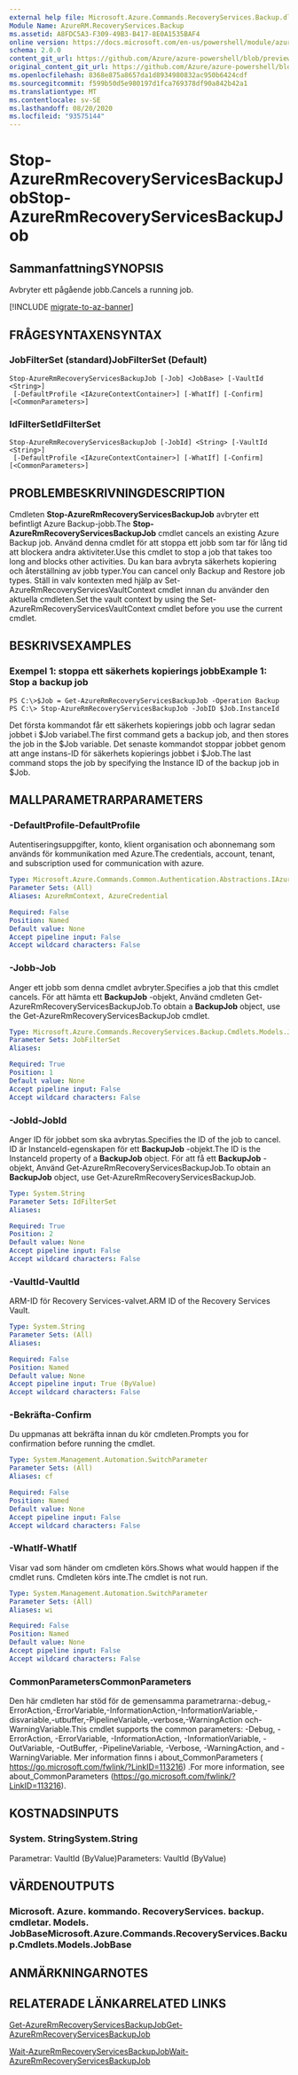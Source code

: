 ```yaml
---
external help file: Microsoft.Azure.Commands.RecoveryServices.Backup.dll-Help.xml
Module Name: AzureRM.RecoveryServices.Backup
ms.assetid: A8FDC5A3-F309-49B3-B417-8E0A1535BAF4
online version: https://docs.microsoft.com/en-us/powershell/module/azurerm.recoveryservices.backup/stop-azurermrecoveryservicesbackupjob
schema: 2.0.0
content_git_url: https://github.com/Azure/azure-powershell/blob/preview/src/ResourceManager/RecoveryServices/Commands.RecoveryServices.Backup/help/Stop-AzureRmRecoveryServicesBackupJob.md
original_content_git_url: https://github.com/Azure/azure-powershell/blob/preview/src/ResourceManager/RecoveryServices/Commands.RecoveryServices.Backup/help/Stop-AzureRmRecoveryServicesBackupJob.md
ms.openlocfilehash: 8368e875a8657da1d8934980832ac950b6424cdf
ms.sourcegitcommit: f599b50d5e980197d1fca769378df90a842b42a1
ms.translationtype: MT
ms.contentlocale: sv-SE
ms.lasthandoff: 08/20/2020
ms.locfileid: "93575144"
---
```

# <span data-ttu-id="d3f57-101">Stop-AzureRmRecoveryServicesBackupJob</span><span class="sxs-lookup"><span data-stu-id="d3f57-101">Stop-AzureRmRecoveryServicesBackupJob</span></span>

## <span data-ttu-id="d3f57-102">Sammanfattning</span><span class="sxs-lookup"><span data-stu-id="d3f57-102">SYNOPSIS</span></span>
<span data-ttu-id="d3f57-103">Avbryter ett pågående jobb.</span><span class="sxs-lookup"><span data-stu-id="d3f57-103">Cancels a running job.</span></span>

[!INCLUDE [migrate-to-az-banner](../../includes/migrate-to-az-banner.md)]

## <span data-ttu-id="d3f57-104">FRÅGESYNTAXEN</span><span class="sxs-lookup"><span data-stu-id="d3f57-104">SYNTAX</span></span>

### <span data-ttu-id="d3f57-105">JobFilterSet (standard)</span><span class="sxs-lookup"><span data-stu-id="d3f57-105">JobFilterSet (Default)</span></span>
```
Stop-AzureRmRecoveryServicesBackupJob [-Job] <JobBase> [-VaultId <String>]
 [-DefaultProfile <IAzureContextContainer>] [-WhatIf] [-Confirm] [<CommonParameters>]
```

### <span data-ttu-id="d3f57-106">IdFilterSet</span><span class="sxs-lookup"><span data-stu-id="d3f57-106">IdFilterSet</span></span>
```
Stop-AzureRmRecoveryServicesBackupJob [-JobId] <String> [-VaultId <String>]
 [-DefaultProfile <IAzureContextContainer>] [-WhatIf] [-Confirm] [<CommonParameters>]
```

## <span data-ttu-id="d3f57-107">PROBLEMBESKRIVNING</span><span class="sxs-lookup"><span data-stu-id="d3f57-107">DESCRIPTION</span></span>
<span data-ttu-id="d3f57-108">Cmdleten **Stop-AzureRmRecoveryServicesBackupJob** avbryter ett befintligt Azure Backup-jobb.</span><span class="sxs-lookup"><span data-stu-id="d3f57-108">The **Stop-AzureRmRecoveryServicesBackupJob** cmdlet cancels an existing Azure Backup job.</span></span>
<span data-ttu-id="d3f57-109">Använd denna cmdlet för att stoppa ett jobb som tar för lång tid att blockera andra aktiviteter.</span><span class="sxs-lookup"><span data-stu-id="d3f57-109">Use this cmdlet to stop a job that takes too long and blocks other activities.</span></span>
<span data-ttu-id="d3f57-110">Du kan bara avbryta säkerhets kopiering och återställning av jobb typer.</span><span class="sxs-lookup"><span data-stu-id="d3f57-110">You can cancel only Backup and Restore job types.</span></span>
<span data-ttu-id="d3f57-111">Ställ in valv kontexten med hjälp av Set-AzureRmRecoveryServicesVaultContext cmdlet innan du använder den aktuella cmdleten.</span><span class="sxs-lookup"><span data-stu-id="d3f57-111">Set the vault context by using the Set-AzureRmRecoveryServicesVaultContext cmdlet before you use the current cmdlet.</span></span>

## <span data-ttu-id="d3f57-112">BESKRIVS</span><span class="sxs-lookup"><span data-stu-id="d3f57-112">EXAMPLES</span></span>

### <span data-ttu-id="d3f57-113">Exempel 1: stoppa ett säkerhets kopierings jobb</span><span class="sxs-lookup"><span data-stu-id="d3f57-113">Example 1: Stop a backup job</span></span>
```
PS C:\>$Job = Get-AzureRmRecoveryServicesBackupJob -Operation Backup
PS C:\> Stop-AzureRmRecoveryServicesBackupJob -JobID $Job.InstanceId
```

<span data-ttu-id="d3f57-114">Det första kommandot får ett säkerhets kopierings jobb och lagrar sedan jobbet i $Job variabel.</span><span class="sxs-lookup"><span data-stu-id="d3f57-114">The first command gets a backup job, and then stores the job in the $Job variable.</span></span>
<span data-ttu-id="d3f57-115">Det senaste kommandot stoppar jobbet genom att ange instans-ID för säkerhets kopierings jobbet i $Job.</span><span class="sxs-lookup"><span data-stu-id="d3f57-115">The last command stops the job by specifying the Instance ID of the backup job in $Job.</span></span>

## <span data-ttu-id="d3f57-116">MALLPARAMETRAR</span><span class="sxs-lookup"><span data-stu-id="d3f57-116">PARAMETERS</span></span>

### <span data-ttu-id="d3f57-117">-DefaultProfile</span><span class="sxs-lookup"><span data-stu-id="d3f57-117">-DefaultProfile</span></span>
<span data-ttu-id="d3f57-118">Autentiseringsuppgifter, konto, klient organisation och abonnemang som används för kommunikation med Azure.</span><span class="sxs-lookup"><span data-stu-id="d3f57-118">The credentials, account, tenant, and subscription used for communication with azure.</span></span>

```yaml
Type: Microsoft.Azure.Commands.Common.Authentication.Abstractions.IAzureContextContainer
Parameter Sets: (All)
Aliases: AzureRmContext, AzureCredential

Required: False
Position: Named
Default value: None
Accept pipeline input: False
Accept wildcard characters: False
```

### <span data-ttu-id="d3f57-119">-Jobb</span><span class="sxs-lookup"><span data-stu-id="d3f57-119">-Job</span></span>
<span data-ttu-id="d3f57-120">Anger ett jobb som denna cmdlet avbryter.</span><span class="sxs-lookup"><span data-stu-id="d3f57-120">Specifies a job that this cmdlet cancels.</span></span>
<span data-ttu-id="d3f57-121">För att hämta ett **BackupJob** -objekt, Använd cmdleten Get-AzureRmRecoveryServicesBackupJob.</span><span class="sxs-lookup"><span data-stu-id="d3f57-121">To obtain a **BackupJob** object, use the Get-AzureRmRecoveryServicesBackupJob cmdlet.</span></span>

```yaml
Type: Microsoft.Azure.Commands.RecoveryServices.Backup.Cmdlets.Models.JobBase
Parameter Sets: JobFilterSet
Aliases:

Required: True
Position: 1
Default value: None
Accept pipeline input: False
Accept wildcard characters: False
```

### <span data-ttu-id="d3f57-122">-JobId</span><span class="sxs-lookup"><span data-stu-id="d3f57-122">-JobId</span></span>
<span data-ttu-id="d3f57-123">Anger ID för jobbet som ska avbrytas.</span><span class="sxs-lookup"><span data-stu-id="d3f57-123">Specifies the ID of the job to cancel.</span></span>
<span data-ttu-id="d3f57-124">ID är InstanceId-egenskapen för ett **BackupJob** -objekt.</span><span class="sxs-lookup"><span data-stu-id="d3f57-124">The ID is the InstanceId property of a **BackupJob** object.</span></span>
<span data-ttu-id="d3f57-125">För att få ett **BackupJob** -objekt, Använd Get-AzureRmRecoveryServicesBackupJob.</span><span class="sxs-lookup"><span data-stu-id="d3f57-125">To obtain an **BackupJob** object, use Get-AzureRmRecoveryServicesBackupJob.</span></span>

```yaml
Type: System.String
Parameter Sets: IdFilterSet
Aliases:

Required: True
Position: 2
Default value: None
Accept pipeline input: False
Accept wildcard characters: False
```

### <span data-ttu-id="d3f57-126">-VaultId</span><span class="sxs-lookup"><span data-stu-id="d3f57-126">-VaultId</span></span>
<span data-ttu-id="d3f57-127">ARM-ID för Recovery Services-valvet.</span><span class="sxs-lookup"><span data-stu-id="d3f57-127">ARM ID of the Recovery Services Vault.</span></span>

```yaml
Type: System.String
Parameter Sets: (All)
Aliases:

Required: False
Position: Named
Default value: None
Accept pipeline input: True (ByValue)
Accept wildcard characters: False
```

### <span data-ttu-id="d3f57-128">-Bekräfta</span><span class="sxs-lookup"><span data-stu-id="d3f57-128">-Confirm</span></span>
<span data-ttu-id="d3f57-129">Du uppmanas att bekräfta innan du kör cmdleten.</span><span class="sxs-lookup"><span data-stu-id="d3f57-129">Prompts you for confirmation before running the cmdlet.</span></span>

```yaml
Type: System.Management.Automation.SwitchParameter
Parameter Sets: (All)
Aliases: cf

Required: False
Position: Named
Default value: None
Accept pipeline input: False
Accept wildcard characters: False
```

### <span data-ttu-id="d3f57-130">-WhatIf</span><span class="sxs-lookup"><span data-stu-id="d3f57-130">-WhatIf</span></span>
<span data-ttu-id="d3f57-131">Visar vad som händer om cmdleten körs.</span><span class="sxs-lookup"><span data-stu-id="d3f57-131">Shows what would happen if the cmdlet runs.</span></span> <span data-ttu-id="d3f57-132">Cmdleten körs inte.</span><span class="sxs-lookup"><span data-stu-id="d3f57-132">The cmdlet is not run.</span></span>

```yaml
Type: System.Management.Automation.SwitchParameter
Parameter Sets: (All)
Aliases: wi

Required: False
Position: Named
Default value: None
Accept pipeline input: False
Accept wildcard characters: False
```

### <span data-ttu-id="d3f57-133">CommonParameters</span><span class="sxs-lookup"><span data-stu-id="d3f57-133">CommonParameters</span></span>
<span data-ttu-id="d3f57-134">Den här cmdleten har stöd för de gemensamma parametrarna:-debug,-ErrorAction,-ErrorVariable,-InformationAction,-InformationVariable,-disvariable,-utbuffer,-PipelineVariable,-verbose,-WarningAction och-WarningVariable.</span><span class="sxs-lookup"><span data-stu-id="d3f57-134">This cmdlet supports the common parameters: -Debug, -ErrorAction, -ErrorVariable, -InformationAction, -InformationVariable, -OutVariable, -OutBuffer, -PipelineVariable, -Verbose, -WarningAction, and -WarningVariable.</span></span> <span data-ttu-id="d3f57-135">Mer information finns i about_CommonParameters ( https://go.microsoft.com/fwlink/?LinkID=113216) .</span><span class="sxs-lookup"><span data-stu-id="d3f57-135">For more information, see about_CommonParameters (https://go.microsoft.com/fwlink/?LinkID=113216).</span></span>

## <span data-ttu-id="d3f57-136">KOSTNADS</span><span class="sxs-lookup"><span data-stu-id="d3f57-136">INPUTS</span></span>

### <span data-ttu-id="d3f57-137">System. String</span><span class="sxs-lookup"><span data-stu-id="d3f57-137">System.String</span></span>
<span data-ttu-id="d3f57-138">Parametrar: VaultId (ByValue)</span><span class="sxs-lookup"><span data-stu-id="d3f57-138">Parameters: VaultId (ByValue)</span></span>

## <span data-ttu-id="d3f57-139">VÄRDEN</span><span class="sxs-lookup"><span data-stu-id="d3f57-139">OUTPUTS</span></span>

### <span data-ttu-id="d3f57-140">Microsoft. Azure. kommando. RecoveryServices. backup. cmdletar. Models. JobBase</span><span class="sxs-lookup"><span data-stu-id="d3f57-140">Microsoft.Azure.Commands.RecoveryServices.Backup.Cmdlets.Models.JobBase</span></span>

## <span data-ttu-id="d3f57-141">ANMÄRKNINGAR</span><span class="sxs-lookup"><span data-stu-id="d3f57-141">NOTES</span></span>

## <span data-ttu-id="d3f57-142">RELATERADE LÄNKAR</span><span class="sxs-lookup"><span data-stu-id="d3f57-142">RELATED LINKS</span></span>

[<span data-ttu-id="d3f57-143">Get-AzureRmRecoveryServicesBackupJob</span><span class="sxs-lookup"><span data-stu-id="d3f57-143">Get-AzureRmRecoveryServicesBackupJob</span></span>](./Get-AzureRmRecoveryServicesBackupJob.md)

[<span data-ttu-id="d3f57-144">Wait-AzureRmRecoveryServicesBackupJob</span><span class="sxs-lookup"><span data-stu-id="d3f57-144">Wait-AzureRmRecoveryServicesBackupJob</span></span>](./Wait-AzureRmRecoveryServicesBackupJob.md)


